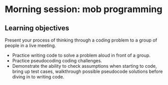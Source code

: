 # Morning session: mob programming

## Learning objectives

Present your process of thinking through a coding problem to a group of people in a live meeting.
* Practice writing code to solve a problem aloud in front of a group.
* Practice pseudocoding coding challenges.
* Demonstrate the ability to check assumptions when starting to code, bring up test cases, walkthrough possible pseudocode solutions before diving in to writing code.

